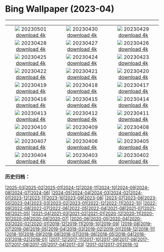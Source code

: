 # Bing Wallpaper (2023-04)
**************
| | | |
| :----: | :----: | :----: |
| ![](https://www.bing.com/th?id=OHR.KlostersSerneus_JA-JP1346156954_1920x1080.jpg) 20230501 [download 4k](https://www.bing.com/th?id=OHR.KlostersSerneus_JA-JP1346156954_UHD.jpg) | ![](https://www.bing.com/th?id=OHR.ExteriorPreservationHall_JA-JP1094294616_1920x1080.jpg) 20230430 [download 4k](https://www.bing.com/th?id=OHR.ExteriorPreservationHall_JA-JP1094294616_UHD.jpg) | ![](https://www.bing.com/th?id=OHR.JTNPMilkyWay_JA-JP0040708702_1920x1080.jpg) 20230429 [download 4k](https://www.bing.com/th?id=OHR.JTNPMilkyWay_JA-JP0040708702_UHD.jpg) |
| ![](https://www.bing.com/th?id=OHR.MariposaGrove_JA-JP1724100743_1920x1080.jpg) 20230428 [download 4k](https://www.bing.com/th?id=OHR.MariposaGrove_JA-JP1724100743_UHD.jpg) | ![](https://www.bing.com/th?id=OHR.SouthPadre_JA-JP8678119712_1920x1080.jpg) 20230427 [download 4k](https://www.bing.com/th?id=OHR.SouthPadre_JA-JP8678119712_UHD.jpg) | ![](https://www.bing.com/th?id=OHR.GHOAudubonDay_JA-JP8134912758_1920x1080.jpg) 20230426 [download 4k](https://www.bing.com/th?id=OHR.GHOAudubonDay_JA-JP8134912758_UHD.jpg) |
| ![](https://www.bing.com/th?id=OHR.AdelieWPD_JA-JP7318498181_1920x1080.jpg) 20230425 [download 4k](https://www.bing.com/th?id=OHR.AdelieWPD_JA-JP7318498181_UHD.jpg) | ![](https://www.bing.com/th?id=OHR.ThreeWildebeest_JA-JP2908704390_1920x1080.jpg) 20230424 [download 4k](https://www.bing.com/th?id=OHR.ThreeWildebeest_JA-JP2908704390_UHD.jpg) | ![](https://www.bing.com/th?id=OHR.StuttgartPublicLibrary_JA-JP1364154542_1920x1080.jpg) 20230423 [download 4k](https://www.bing.com/th?id=OHR.StuttgartPublicLibrary_JA-JP1364154542_UHD.jpg) |
| ![](https://www.bing.com/th?id=OHR.EarthDayFox_JA-JP5721458397_1920x1080.jpg) 20230422 [download 4k](https://www.bing.com/th?id=OHR.EarthDayFox_JA-JP5721458397_UHD.jpg) | ![](https://www.bing.com/th?id=OHR.ProcidaItaly_JA-JP5458628565_1920x1080.jpg) 20230421 [download 4k](https://www.bing.com/th?id=OHR.ProcidaItaly_JA-JP5458628565_UHD.jpg) | ![](https://www.bing.com/th?id=OHR.JapanKokuu2023_JA-JP8883775456_1920x1080.jpg) 20230420 [download 4k](https://www.bing.com/th?id=OHR.JapanKokuu2023_JA-JP8883775456_UHD.jpg) |
| ![](https://www.bing.com/th?id=OHR.TaiwanYuhina_JA-JP8162219284_1920x1080.jpg) 20230419 [download 4k](https://www.bing.com/th?id=OHR.TaiwanYuhina_JA-JP8162219284_UHD.jpg) | ![](https://www.bing.com/th?id=OHR.MPPUnesco_JA-JP8515266405_1920x1080.jpg) 20230418 [download 4k](https://www.bing.com/th?id=OHR.MPPUnesco_JA-JP8515266405_UHD.jpg) | ![](https://www.bing.com/th?id=OHR.OneThousandSprings_JA-JP1763626883_1920x1080.jpg) 20230417 [download 4k](https://www.bing.com/th?id=OHR.OneThousandSprings_JA-JP1763626883_UHD.jpg) |
| ![](https://www.bing.com/th?id=OHR.KiteDay_JA-JP0702244220_1920x1080.jpg) 20230416 [download 4k](https://www.bing.com/th?id=OHR.KiteDay_JA-JP0702244220_UHD.jpg) | ![](https://www.bing.com/th?id=OHR.LorenzoQuinn_JA-JP9163973755_1920x1080.jpg) 20230415 [download 4k](https://www.bing.com/th?id=OHR.LorenzoQuinn_JA-JP9163973755_UHD.jpg) | ![](https://www.bing.com/th?id=OHR.NIrelandGiants_JA-JP8922584864_1920x1080.jpg) 20230414 [download 4k](https://www.bing.com/th?id=OHR.NIrelandGiants_JA-JP8922584864_UHD.jpg) |
| ![](https://www.bing.com/th?id=OHR.PhloxSubulata_JA-JP1465330739_1920x1080.jpg) 20230413 [download 4k](https://www.bing.com/th?id=OHR.PhloxSubulata_JA-JP1465330739_UHD.jpg) | ![](https://www.bing.com/th?id=OHR.EuropeFromISS_JA-JP8441922153_1920x1080.jpg) 20230412 [download 4k](https://www.bing.com/th?id=OHR.EuropeFromISS_JA-JP8441922153_UHD.jpg) | ![](https://www.bing.com/th?id=OHR.MossyGrottoFalls_JA-JP8183371108_1920x1080.jpg) 20230411 [download 4k](https://www.bing.com/th?id=OHR.MossyGrottoFalls_JA-JP8183371108_UHD.jpg) |
| ![](https://www.bing.com/th?id=OHR.ElephantTwins_JA-JP7928184378_1920x1080.jpg) 20230410 [download 4k](https://www.bing.com/th?id=OHR.ElephantTwins_JA-JP7928184378_UHD.jpg) | ![](https://www.bing.com/th?id=OHR.LithuanianEggs_JA-JP7482896378_1920x1080.jpg) 20230409 [download 4k](https://www.bing.com/th?id=OHR.LithuanianEggs_JA-JP7482896378_UHD.jpg) | ![](https://www.bing.com/th?id=OHR.BuddhasBirthday2023_JA-JP8498198391_1920x1080.jpg) 20230408 [download 4k](https://www.bing.com/th?id=OHR.BuddhasBirthday2023_JA-JP8498198391_UHD.jpg) |
| ![](https://www.bing.com/th?id=OHR.KitsAspen_JA-JP7926825905_1920x1080.jpg) 20230407 [download 4k](https://www.bing.com/th?id=OHR.KitsAspen_JA-JP7926825905_UHD.jpg) | ![](https://www.bing.com/th?id=OHR.CastleDay2023_JA-JP9603602149_1920x1080.jpg) 20230406 [download 4k](https://www.bing.com/th?id=OHR.CastleDay2023_JA-JP9603602149_UHD.jpg) | ![](https://www.bing.com/th?id=OHR.ArizonaPinkMoon_JA-JP0162698266_1920x1080.jpg) 20230405 [download 4k](https://www.bing.com/th?id=OHR.ArizonaPinkMoon_JA-JP0162698266_UHD.jpg) |
| ![](https://www.bing.com/th?id=OHR.RomanBridge_JA-JP9918563231_1920x1080.jpg) 20230404 [download 4k](https://www.bing.com/th?id=OHR.RomanBridge_JA-JP9918563231_UHD.jpg) | ![](https://www.bing.com/th?id=OHR.HonaunauNP_JA-JP9662252243_1920x1080.jpg) 20230403 [download 4k](https://www.bing.com/th?id=OHR.HonaunauNP_JA-JP9662252243_UHD.jpg) | ![](https://www.bing.com/th?id=OHR.BlackGrouseLekking_JA-JP9243300706_1920x1080.jpg) 20230402 [download 4k](https://www.bing.com/th?id=OHR.BlackGrouseLekking_JA-JP9243300706_UHD.jpg) |

### 历史归档：

|[2025-03](/../2025-03/2025-03.md)|[2025-02](/../2025-02/2025-02.md)|[2025-01](/../2025-01/2025-01.md)|[2024-12](/../2024-12/2024-12.md)|[2024-11](/../2024-11/2024-11.md)|[2024-10](/../2024-10/2024-10.md)|[2024-09](/../2024-09/2024-09.md)|[2024-08](/../2024-08/2024-08.md)|[2024-07](/../2024-07/2024-07.md)|[2024-06](/../2024-06/2024-06.md)|
|[2024-05](/../2024-05/2024-05.md)|[2024-04](/../2024-04/2024-04.md)|[2024-03](/../2024-03/2024-03.md)|[2024-02](/../2024-02/2024-02.md)|[2024-01](/../2024-01/2024-01.md)|[2023-12](/../2023-12/2023-12.md)|[2023-11](/../2023-11/2023-11.md)|[2023-10](/../2023-10/2023-10.md)|[2023-09](/../2023-09/2023-09.md)|[2023-08](/../2023-08/2023-08.md)|
|[2023-07](/../2023-07/2023-07.md)|[2023-06](/../2023-06/2023-06.md)|[2023-05](/../2023-05/2023-05.md)|[2023-04](/2023-04.md)|[2023-03](/../2023-03/2023-03.md)|[2023-02](/../2023-02/2023-02.md)|[2023-01](/../2023-01/2023-01.md)|[2022-12](/../2022-12/2022-12.md)|[2022-11](/../2022-11/2022-11.md)|[2022-10](/../2022-10/2022-10.md)|
|[2022-09](/../2022-09/2022-09.md)|[2022-08](/../2022-08/2022-08.md)|[2022-07](/../2022-07/2022-07.md)|[2022-06](/../2022-06/2022-06.md)|[2022-05](/../2022-05/2022-05.md)|[2022-04](/../2022-04/2022-04.md)|[2021-08](/../2021-08/2021-08.md)|[2021-07](/../2021-07/2021-07.md)|[2021-06](/../2021-06/2021-06.md)|[2021-05](/../2021-05/2021-05.md)|
|[2021-04](/../2021-04/2021-04.md)|[2021-03](/../2021-03/2021-03.md)|[2021-02](/../2021-02/2021-02.md)|[2021-01](/../2021-01/2021-01.md)|[2020-12](/../2020-12/2020-12.md)|[2020-11](/../2020-11/2020-11.md)|[2020-10](/../2020-10/2020-10.md)|[2020-09](/../2020-09/2020-09.md)|[2020-08](/../2020-08/2020-08.md)|[2020-07](/../2020-07/2020-07.md)|
|[2020-06](/../2020-06/2020-06.md)|[2020-05](/../2020-05/2020-05.md)|[2020-04](/../2020-04/2020-04.md)|[2020-03](/../2020-03/2020-03.md)|[2020-02](/../2020-02/2020-02.md)|[2020-01](/../2020-01/2020-01.md)|[2019-12](/../2019-12/2019-12.md)|[2019-11](/../2019-11/2019-11.md)|[2019-10](/../2019-10/2019-10.md)|[2019-09](/../2019-09/2019-09.md)|
|[2019-08](/../2019-08/2019-08.md)|[2019-07](/../2019-07/2019-07.md)|[2019-06](/../2019-06/2019-06.md)|[2019-05](/../2019-05/2019-05.md)|[2019-04](/../2019-04/2019-04.md)|[2019-03](/../2019-03/2019-03.md)|[2019-02](/../2019-02/2019-02.md)|[2019-01](/../2019-01/2019-01.md)|[2018-12](/../2018-12/2018-12.md)|[2018-11](/../2018-11/2018-11.md)|
|[2018-10](/../2018-10/2018-10.md)|[2018-09](/../2018-09/2018-09.md)|[2018-08](/../2018-08/2018-08.md)|[2018-07](/../2018-07/2018-07.md)|[2018-06](/../2018-06/2018-06.md)|[2018-05](/../2018-05/2018-05.md)|[2018-04](/../2018-04/2018-04.md)|[2018-03](/../2018-03/2018-03.md)|[2018-02](/../2018-02/2018-02.md)|[2018-01](/../2018-01/2018-01.md)|
|[2017-12](/../2017-12/2017-12.md)|[2017-11](/../2017-11/2017-11.md)|[2017-10](/../2017-10/2017-10.md)|[2017-09](/../2017-09/2017-09.md)|[2017-08](/../2017-08/2017-08.md)|[2017-07](/../2017-07/2017-07.md)|[2017-06](/../2017-06/2017-06.md)|[2017-05](/../2017-05/2017-05.md)|[2017-04](/../2017-04/2017-04.md)|[2017-03](/../2017-03/2017-03.md)|
|[2017-02](/../2017-02/2017-02.md)|[2017-01](/../2017-01/2017-01.md)|[2016-12](/../2016-12/2016-12.md)
